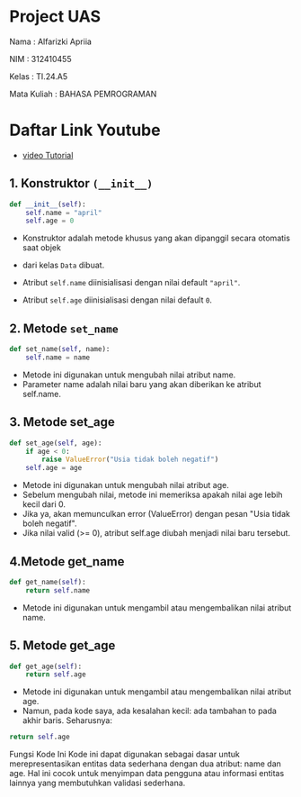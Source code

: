 # Project UAS

Nama : Alfarizki Apriia

NIM : 312410455

Kelas : TI.24.A5

Mata Kuliah : BAHASA PEMROGRAMAN

# Daftar Link Youtube
- [video Tutorial](https://youtu.be/zARyDQw_x0Y?si=CVD6HMswQq7wjxHE)
##  1. Konstruktor ```(__init__)```

```python
def __init__(self):
    self.name = "april"
    self.age = 0
```
* Konstruktor adalah metode khusus yang akan dipanggil secara otomatis saat objek
  
* dari kelas ```Data``` dibuat.
  
* Atribut ```self.name``` diinisialisasi dengan nilai default ```"april"```.
  
* Atribut `self.age` diinisialisasi dengan nilai default `0`.
  
## 2. Metode `set_name`
```python
def set_name(self, name):
    self.name = name
```
* Metode ini digunakan untuk mengubah nilai atribut name.
* Parameter name adalah nilai baru yang akan diberikan ke atribut self.name.

## 3. Metode set_age
```python
def set_age(self, age):
    if age < 0:
        raise ValueError("Usia tidak boleh negatif")
    self.age = age
```
* Metode ini digunakan untuk mengubah nilai atribut age.
* Sebelum mengubah nilai, metode ini memeriksa apakah nilai age lebih kecil dari 0.
* Jika ya, akan memunculkan error (ValueError) dengan pesan "Usia tidak boleh 
  negatif".
* Jika nilai valid (>= 0), atribut self.age diubah menjadi nilai baru tersebut.
  
## 4.Metode get_name
```python
def get_name(self):
    return self.name
```
* Metode ini digunakan untuk mengambil atau mengembalikan nilai atribut name.
  
## 5. Metode get_age
```python
def get_age(self):
    return self.age
```
* Metode ini digunakan untuk mengambil atau mengembalikan nilai atribut age.
* Namun, pada kode saya, ada kesalahan kecil: ada tambahan to pada akhir baris. 
  Seharusnya:
 ```python
return self.age
```
Fungsi Kode Ini
Kode ini dapat digunakan sebagai dasar untuk merepresentasikan entitas data sederhana dengan dua atribut: name dan age. Hal ini cocok untuk menyimpan data pengguna atau informasi entitas lainnya yang membutuhkan validasi sederhana.












